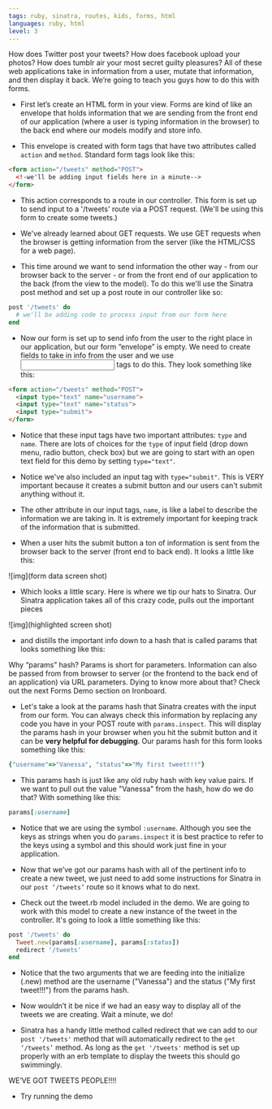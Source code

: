 ```yaml
---
tags: ruby, sinatra, routes, kids, forms, html
languages: ruby, html
level: 3
---
```


How does Twitter post your tweets? How does facebook upload your photos? How does tumblr air your most secret guilty pleasures? All of these web applications take in information from a user, mutate that information, and then display it back. We’re going to teach you guys how to do this with forms.

+ First let’s create an HTML form in your view. Forms are kind of like an envelope that holds information that we are sending from the front end of our application (where a user is typing information in the browser) to the back end where our models modify and store info.

+ This envelope is created with form tags that have two 
attributes called `action` and `method`. Standard form tags look like this:

```html
<form action="/tweets" method="POST">
  <!-we'll be adding input fields here in a minute-->
</form>
```

+ This action corresponds to a route in our controller. This form is set up to send input to a '/tweets' route via a POST request. (We'll be using this form to create some tweets.)

+ We've already learned about GET requests. We use GET requests when the browser is getting information from the server (like the HTML/CSS for a web page). 

+ This time around we want to send information the other way - from our browser back to the server - or from the front end of our application to the back (from the view to the model). To do this we'll use the Sinatra post method and set up a post route in our controller like so:

```ruby
post '/tweets' do
  # we'll be adding code to process input from our form here
end
```

+ Now our form is set up to send info from the user to the right place in our application, but our form “envelope” is empty. We need to create fields to take in info from the user and we use <input> tags to do this. They look something like this:

```html
<form action="/tweets" method="POST">
  <input type="text" name="username">
  <input type="text" name="status">
  <input type="submit">
</form>
```
+ Notice that these input tags have two important attributes: `type` and `name`. There are lots of choices for the `type` of input field (drop down menu, radio button, check box) but we are going to start with an open text field for this demo by setting `type="text"`. 

+ Notice we've also included an input tag with `type="submit"`. This is VERY important because it creates a submit button and our users can't submit anything without it.

+ The other attribute in our input tags, `name`, is like a label to describe the information we are taking in. It is extremely important for keeping track of the information that is submitted.

+ When a user hits the submit button a ton of information is sent from the browser back to the server (front end to back end). It looks a little like this:

![img](form data screen shot)

+ Which looks a little scary. Here is where we tip our hats to Sinatra. Our Sinatra application takes all of this crazy code, pulls out the important pieces

![img](highlighted screen shot)

+ and distills the important info down to a hash that is called params that looks something like this:


Why “params” hash? Params is short for parameters. 
Information can also be passed from from browser to server (or the frontend to the back end of an application) via URL parameters. Dying to know more about that? Check out the next Forms Demo section on Ironboard. 

+ Let's take a look at the params hash that Sinatra creates with the input from our form. You can always check this information by replacing any code you have in your POST route with `params.inspect`. This will display the params hash in your browser when you hit the submit button and it can be **very helpful for debugging**. Our params hash for this form looks something like this:

```ruby
{"username"=>"Vanessa", "status"=>"My first tweet!!!"}
```

+ This params hash is just like any old ruby hash with key value pairs. If we want to pull out the value "Vanessa" from the hash, how do we do that? With something like this:

```ruby
params[:username]
```

+ Notice that we are using the symbol `:username`. Although you see the keys as strings when you do `params.inspect` it is best practice to refer to the keys using a symbol and this should work just fine in your application.

+ Now that we’ve got our params hash with all of the pertinent info to create a new tweet, we just need to add some instructions for Sinatra in our `post ‘/tweets’` route so it knows what to do next.

+ Check out the tweet.rb model included in the demo. We are going to work with this model to create a new instance of the tweet in the controller. It's going to look a little something like this:

```ruby
post '/tweets' do
  Tweet.new(params[:username], params[:status])
  redirect '/tweets'
end
```

+ Notice that the two arguments that we are feeding into the initialize (.new) method are the username ("Vanessa") and the status ("My first tweet!!!") from the params hash.

+ Now wouldn’t it be nice if we had an easy way to display all of the tweets we are creating. Wait a minute, we do!

+ Sinatra has a handy little method called redirect that we can add to our `post '/tweets'` method that will automatically redirect to the `get ‘/tweets’` method. As long as the `get '/tweets'` method is set up properly with an erb template to display the tweets this should go swimmingly.

WE’VE GOT TWEETS PEOPLE!!!!

+ Try running the demo 
